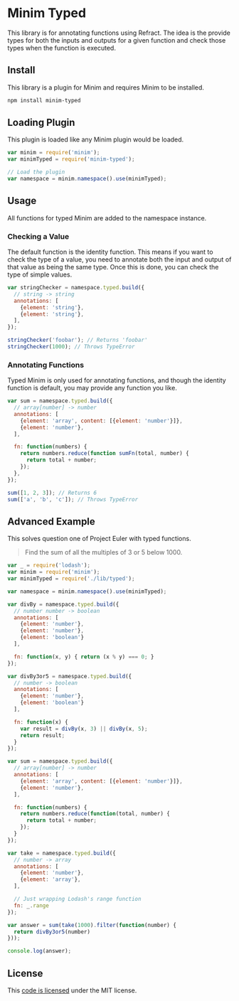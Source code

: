 # Minim Typed

This library is for annotating functions using Refract. The idea is the provide types for both the inputs and outputs for a given function and check those types when the function is executed.

## Install

This library is a plugin for Minim and requires Minim to be installed.

```sh
npm install minim-typed
```

## Loading Plugin

This plugin is loaded like any Minim plugin would be loaded.

```js
var minim = require('minim');
var minimTyped = require('minim-typed');

// Load the plugin
var namespace = minim.namespace().use(minimTyped);
```

## Usage

All functions for typed Minim are added to the namespace instance.

### Checking a Value

The default function is the identity function. This means if you want to check the type of a value, you need to annotate both the input and output of that value as being the same type. Once this is done, you can check the type of simple values.

```js
var stringChecker = namespace.typed.build({
  // string -> string
  annotations: [
    {element: 'string'},
    {element: 'string'},
  ],
});

stringChecker('foobar'); // Returns 'foobar'
stringChecker(1000); // Throws TypeError
```

### Annotating Functions

Typed Minim is only used for annotating functions, and though the identity function is default, you may provide any function you like.

```js
var sum = namespace.typed.build({
  // array[number] -> number
  annotations: [
    {element: 'array', content: [{element: 'number'}]},
    {element: 'number'},
  ],

  fn: function(numbers) {
    return numbers.reduce(function sumFn(total, number) {
      return total + number;
    });
  },
});

sum([1, 2, 3]); // Returns 6
sum(['a', 'b', 'c']); // Throws TypeError
```

## Advanced Example

This solves question one of Project Euler with typed functions.

> Find the sum of all the multiples of 3 or 5 below 1000.

```js
var _ = require('lodash');
var minim = require('minim');
var minimTyped = require('./lib/typed');

var namespace = minim.namespace().use(minimTyped);

var divBy = namespace.typed.build({
  // number number -> boolean
  annotations: [
    {element: 'number'},
    {element: 'number'},
    {element: 'boolean'}
  ],

  fn: function(x, y) { return (x % y) === 0; }
});

var divBy3or5 = namespace.typed.build({
  // number -> boolean
  annotations: [
    {element: 'number'},
    {element: 'boolean'}
  ],

  fn: function(x) {
    var result = divBy(x, 3) || divBy(x, 5);
    return result;
  }
});

var sum = namespace.typed.build({
  // array[number] -> number
  annotations: [
    {element: 'array', content: [{element: 'number'}]},
    {element: 'number'},
  ],

  fn: function(numbers) {
    return numbers.reduce(function(total, number) {
      return total + number;
    });
  }
});

var take = namespace.typed.build({
  // number -> array
  annotations: [
    {element: 'number'},
    {element: 'array'},
  ],

  // Just wrapping Lodash's range function
  fn: _.range
});

var answer = sum(take(1000).filter(function(number) {
  return divBy3or5(number)
}));

console.log(answer);
```

## License

This [code is licensed](./LICENSE) under the MIT license.
